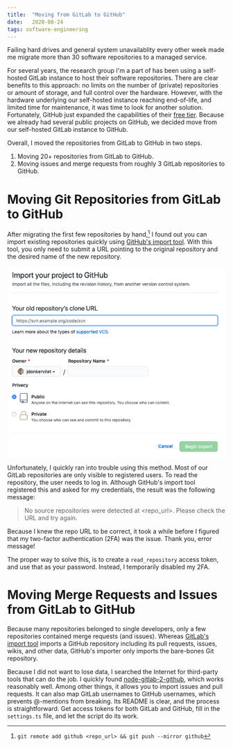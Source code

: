 ```yaml
---
title:  "Moving from GitLab to GitHub"
date:   2020-08-24
tags: software-engineering
---
```


Failing hard drives and general system unavailablity every other week made me migrate more than 30 software repositories to a managed service.

For several years, the research group I'm a part of has been using a self-hosted GitLab instance to host their software repositories.
There are clear benefits to this approach: no limits on the number of (private) repositories or amount of storage, and full control over the hardware.
However, with the hardware underlying our self-hosted instance reaching end-of-life, and limited time for maintenance, it was time to look for another solution. Fortunately, GitHub just expanded the capabilities of their [free tier](https://github.blog/2020-04-14-github-is-now-free-for-teams/). Because we already had several public projects on GitHub, we decided move from our self-hosted GitLab instance to GitHub.

Overall, I moved the repositories from GitLab to GitHub in two steps.

1. Moving 20+ repositories from GitLab to GitHub.
2. Moving issues and merge requests from roughly 3 GitLab repositories to GitHub.

# Moving Git Repositories from GitLab to GitHub

After migrating the first few repositories by hand,[^1] I found out you can import existing repositories quickly using [GitHub's import tool](https://github.com/new/import). With this tool, you only need to submit a URL pointing to the original repository and the desired name of the new repository.

![GitHub's Importer](/images/github-import.png)

Unfortunately, I quickly ran into trouble using this method. Most of our GitLab repositories are only visible to registered users. To read the repository, the user needs to log in. Although GitHub's import tool registered this and asked for my credentials, the result was the following message:

>  No source repositories were detected at \<repo_url>. Please check the URL and try again. 

Because I knew the repo URL to be correct, it took a while before I figured that my two-factor authentication (2FA) was the issue. Thank you, error message!

The proper way to solve this, is to create a `read_repository` access token, and use that as your password.
Instead, I temporarily disabled my 2FA.

# Moving Merge Requests and Issues from GitLab to GitHub

Because many repositories belonged to single developers, only a few repositories contained merge requests (and issues). Whereas [GitLab's import tool](https://docs.gitlab.com/ee/user/project/import/github.html) imports a GitHub repository including its pull requests, issues, wikis, and other data, GitHub's importer only imports the bare-bones Git repository.

Because I did not want to lose data, I searched the Internet for third-party tools that can do the job. I quickly found [node-gitlab-2-github](https://github.com/piceaTech/node-gitlab-2-github), which works reasonably well. Among other things, it allows you to import issues and pull requests. It can also map GitLab usernames to GitHub usernames, which prevents @-mentions from breaking. Its README is clear, and the process is straightforward. Get access tokens for both GitLab and GitHub, fill in the `settings.ts` file, and let the script do its work.

[^1]: ```git remote add github <repo_url> && git push --mirror github```
